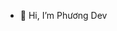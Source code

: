 - 👋 Hi, I’m Phương Dev

<!---
phuong72dev/phuong72dev is a ✨ special ✨ repository because its `README.md` (this file) appears on your GitHub profile.
You can click the Preview link to take a look at your changes.
--->
